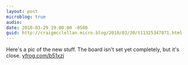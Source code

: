 ```yaml
---
layout: post
microblog: true
audio: 
date: 2010-03-29 19:00:00 -0500
guid: http://craigmcclellan.micro.blog/2010/03/30/t11325347871.html
---
```

Here's a pic of the new stuff. The board isn't set yet completely, but it's close.  [yfrog.com/b51xzj](http://yfrog.com/b51xzj)
